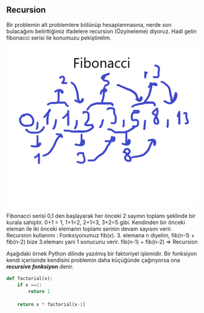 ## Recursion
Bir problemin alt problemlere bölünüp hesaplanmasına, nerde son bulacağımı belirttiğimiz ifadelere recursion (Özyineleme) diyoruz. Hadi gelin fibonacci serisi ile konumuzu pekiştirelim.

![](https://raw.githubusercontent.com/Kodluyoruz/taskforce/main/veri-yapilari-algoritmalar/recursion/figures/fibonacci.png)

Fibonacci serisi 0,1 den başlayarak her önceki 2 sayının toplamı şeklinde bir kurala sahiptir. 0+1 = 1, 1+1=2, 2+1=3, 3+2=5 gibi. Kendinden bir önceki eleman ile iki önceki elemanın toplamı serinin devam sayısını verir. Recursion kullanımı : Fonksiyonumuz fib(x). 3. elemana n diyelim, fib(n-1) + fib(n-2) bize 3.elemanı yani 1 sonucunu verir. fib(n-1) + fib(n-2) => Recursion

Aşağıdaki örnek Python dilinde yazılmış bir faktoriyel işlemidir. Bir fonksiyon kendi içerisinde kendisini problemin daha küçüğünde çağırıyorsa ona ***recursive fonksiyon*** denir.
```python
def factorial(x):
    if x ==1:
        return 1

    return x * factorial(x-1)

```

